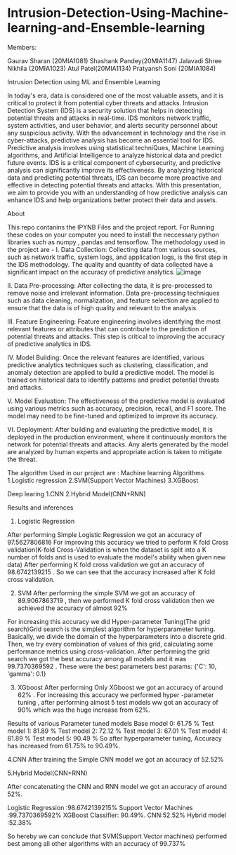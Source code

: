 # Intrusion-Detection-Using-Machine-learning-and-Ensemble-learning

Members:

Gaurav Sharan (20MIA1081)
Shashank Pandey(20MIA1147)
Jalavadi Shree Nikhila (20MIA1023)
Atul Patel(20MIA1134)
Pratyansh Soni (20MIA1084)

Intrusion Detection using ML and Ensemble Learning

In today's era, data is considered one of the most valuable assets, and it is critical to protect it from potential cyber threats and attacks. Intrusion Detection System (IDS) is a security solution that helps in detecting potential threats and attacks in real-time. IDS monitors network traffic, system activities, and user behavior, and alerts security personnel about any suspicious activity.
With the advancement in technology and the rise in cyber-attacks, predictive analysis has become an essential tool for IDS. Predictive analysis involves using statistical techniQues, Machine Learning algorithms, and Artificial Intelligence to analyze historical data and predict future events.
IDS is a critical component of cybersecurity, and predictive analysis can significantly improve its effectiveness. By analyzing historical data and predicting potential threats, IDS can become more proactive and effective in detecting potential threats and attacks. With this presentation, we aim to provide you with an understanding of how predictive analysis can enhance IDS and help organizations better protect their data and assets.

About

This repo contanins the IPYNB Files and the project report. 
For Running these codes on your computer you need to install the neccessary python libraries such as numpy , pandas and tensorflow.
The methodology used in the project are -
I.	Data Collection: Collecting data from various sources, such as network traffic, system logs, and application logs, is the first step in the IDS methodology. The quality and quantity of data collected have a significant impact on the accuracy of predictive analytics.
![image](https://user-images.githubusercontent.com/91775940/233415162-39c61954-9818-4e61-a3a5-99b4b043bfa2.png)



II.	Data Pre-processing: After collecting the data, it is pre-processed to remove noise and irrelevant information. Data pre-processing techniques such as data cleaning, normalization, and feature selection are applied to ensure that the data is of high quality and relevant to the analysis.

III.	Feature Engineering: Feature engineering involves identifying the most relevant features or attributes that can contribute to the prediction of potential threats and attacks. This step is critical to improving the accuracy of predictive analytics in IDS.

IV.	Model Building: Once the relevant features are identified, various predictive analytics techniques such as clustering, classification, and anomaly detection are applied to build a predictive model. The model is trained on historical data to identify patterns and predict potential threats and attacks.

V.	Model Evaluation: The effectiveness of the predictive model is evaluated using various metrics such as accuracy, precision, recall, and F1 score. The model may need to be fine-tuned and optimized to improve its accuracy.

VI.	Deployment: After building and evaluating the predictive model, it is deployed in the production environment, where it continuously monitors the network for potential threats and attacks. Any alerts generated by the model are analyzed by human experts and appropriate action is taken to mitigate the threat.

The algorithm Used in our project are :
Machine learning Algorithms
1.Logistic regression
2.SVM(Support Vector Machines)
3.XGBoost

Deep learing
1.CNN
2.Hybrid Model(CNN+RNN)

Results and inferences

1. Logistic Regression

After performing Simple Logistic Regression we got an accuracy of 97.5627806816
For improving this accuracy we tried to perform K fold Cross validation(K-fold Cross-Validation is when the dataset is split into a K number of folds and is used to evaluate the model's ability when given new data)
After performing K fold cross validation we got an accuracy of 98.6742139215 . So we can see that the accuracy increased after K fold cross validation.

2. SVM
After performing the simple SVM we got an accuracy of 89.9067863719 , then we performed K fold cross validation then we achieved the accuracy of almost 92%

For increasing this accuracy we did Hyper-parameter Tuning(The grid search)Grid search is the simplest algorithm for hyperparameter tuning. Basically, we divide the domain of the hyperparameters into a discrete grid. Then, we try every combination of values of this grid, calculating some performance metrics using cross-validation. After performing the grid search we got the best accuracy among all models and it was 99.7370369592 .
These were the best parameters best params: {'C': 10, 'gamma': 0.1}



3. XGboost
After performing Only XGboost we got an accuracy of around 62% . 
For increasing this accuracy we performed hyper -parameter tuning , after performing almost 5 test models ww got an accuracy of 90% which was the huge increase from 62%.

Results of various Parameter tuned models 
Base model 0:  61.75 %
Test model 1:  81.89 %
Test model 2:  72.12 %
Test model 3:  67.01 %
Test model 4:  81.89 %
Test model 5:  90.49 %
So after hyperparameter tuning, Accuracy has increased from 61.75% to 90.49%.


4.CNN
After training the Simple CNN model we got an accuracy of 52.52%


5.Hybrid Model(CNN+RNN)

After concatenating
 the CNN and RNN model we got an accuracy of around 52%.
 
 
Logistic Regression :98.6742139215%
Support Vector Machines :99.7370369592%
XGBoost Classifier: 90.49%.
CNN:52.52%
Hybrid model :52.38%


So hereby we can conclude that SVM(Support Vector machines) performed best among all other algorithms with an accuracy of 99.737%






